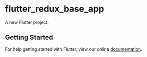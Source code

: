 # flutter_redux_base_app

A new Flutter project.

## Getting Started

For help getting started with Flutter, view our online
[documentation](https://flutter.io/).
